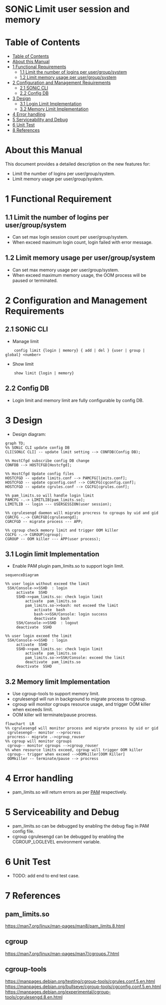 # SONiC Limit user session and memory

# Table of Contents
- [Table of Contents](#table-of-contents)
- [About this Manual](#about-this-manual)
- [1 Functional Requirements](#1-functional-requirement)
  * [1.1 Limit the number of logins per user/group/system](#11-limit-the-number-of-logins-per-user/group/system)
  * [1.2 Limit memory usage per user/group/system](#12-limit-memory-usage-per-user/group/system)
- [2 Configuration and Management Requirements](#2-configuration-and-management-requirements)
  * [2.1 SONiC CLI](#21-sonic-cli)
  * [2.2 Config DB](#22-config-db)
- [3 Design](#design)
  * [3.1 Login Limit Implementation](#31-login-limit-implementation)
  * [3.2 Memory Limit Implementation](#32-memory-limit-implementation)
- [4 Error handling](#error-handling)
- [5 Serviceability and Debug](#serviceability-and-debug)
- [6 Unit Test](#unit-test)
- [8 References](#references)


# About this Manual
This document provides a detailed description on the new features for:
 - Limit the number of logins per user/group/system.
 - Limit memory usage per user/group/system.

# 1 Functional Requirement
## 1.1 Limit the number of logins per user/group/system
 - Can set max login session count per user/group/system.
 - When exceed maximum login count, login failed with error message.

## 1.2 Limit memory usage per user/group/system
 - Can set max memory usage per user/group/system.
 - When exceed maximum memory usage, the OOM process will be paused or terminated.

# 2 Configuration and Management Requirements
## 2.1 SONiC CLI
 - Manage limit
```
    config limit {login | memory} { add | del } {user | group | global} <number>
```

 - Show limit
```
    show limit {login | memory}
```

## 2.2 Config DB
 - Login limit and memory limit are fully configurable by config DB.

# 3 Design
 - Design diagram:

```mermaid
graph TD;
%% SONiC CLI update config DB
CLI[SONiC CLI] -- update limit setting --> CONFDB(Config DB);

%% HostCfgd subscribe config DB change
CONFDB --> HOSTCFGD[Hostcfgd];

%% HostCfgd Update config files
HOSTCFGD -- update limits.conf --> PAMCFG[limits.conf];
HOSTCFGD -- update cgconfig.conf --> CGRCFG[cgconfig.conf];
HOSTCFGD -- update cgrules.conf --> CGCFG[cgrules.conf];

%% pam_limits.so will handle login limit
PAMCFG -.-> LIMITLIB[pam_limits.so];
LIMITLIB -- login --- USERSESSION(user session);

%% cgrulesengd daemon will migrate procress to cgroups by uid and gid
CGRCFG -.-> CGRCFGD[cgrulesengd];
CGRCFGD -- migrate process --- APP;

%% cgroup check memory limit and trigger OOM killer
CGCFG -.-> CGROUP[cgroup];
CGROUP -- OOM killer --- APP(user process);
```

## 3.1 Login limit Implementation
 - Enable PAM plugin pam_limits.so to support login limit.

```mermaid
sequenceDiagram  

%% user login without exceed the limit
 SSH/Console->>SSHD  : login
	 activate  SSHD
	 SSHD->>pam_limits.so: check login limit
		 activate  pam_limits.so
		 pam_limits.so->>bash: not exceed the limit
			 activate  bash
			 bash->>SSH/Console: login success
			 deactivate  bash
	 SSH/Console->>SSHD  : logout
	 deactivate  SSHD
 
%% user login exceed the limit
 SSH/Console->>SSHD  : login
	 activate  SSHD
	 SSHD->>pam_limits.so: check login limit
		 activate  pam_limits.so
		 pam_limits.so->>SSH/Console: exceed the limit
		 deactivate  pam_limits.so
	 deactivate  SSHD
```

## 3.2 Memory limit Implementation
 - Use cgroup-tools to support memory limit.
 - cgrulesengd will run in background to migrate process to cgroup.
 - cgroup will monitor cgroups resource usage, and trigger OOM killer when exceeds limit.
 - OOM killer will terminate/pause procress.

```mermaid
flowchart  LR  
%% cgrulesengd will monitor process and migrate process by uid or gid
 cgrulesengd-- monitor -->procress
 procress-- migrate .->cgroup_rouser
%% cgroup will monitor cgroups
 cgroup-- monitor cgroups -->cgroup_rouser
%% when resource limits exceed, cgroup will trigger OOM killer
 cgroup-- trigger when exceed -->OOMkiller[OOM Killer]
 OOMkiller -- terminate/pause --> procress
```

# 4 Error handling
 - pam_limits.so will return errors as per [PAM](#pam) respectively.

# 5 Serviceability and Debug
 - pam_limits.so can be debugged by enabling the debug flag in PAM config file.
 - cgroup cgrulesengd can be debugged by enabling the CGROUP_LOGLEVEL environment variable.

# 6 Unit Test

- TODO: add end to end test case.

# 7 References
## pam_limits.so
https://man7.org/linux/man-pages/man8/pam_limits.8.html
## cgroup
https://man7.org/linux/man-pages/man7/cgroups.7.html
## cgroup-tools
https://manpages.debian.org/testing/cgroup-tools/cgrules.conf.5.en.html
https://manpages.debian.org/bullseye/cgroup-tools/cgconfig.conf.5.en.html
https://manpages.debian.org/experimental/cgroup-tools/cgrulesengd.8.en.html